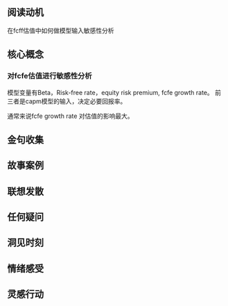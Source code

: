 ## 阅读动机

在fcff估值中如何做模型输入敏感性分析

## 核心概念

### 对fcfe估值进行敏感性分析

模型变量有Beta，Risk-free rate，equity risk premium, fcfe growth rate。
前三者是capm模型的输入，决定必要回报率。

通常来说fcfe growth rate 对估值的影响最大。

## 金句收集

## 故事案例

## 联想发散

## 任何疑问

## 洞见时刻

## 情绪感受

## 灵感行动
